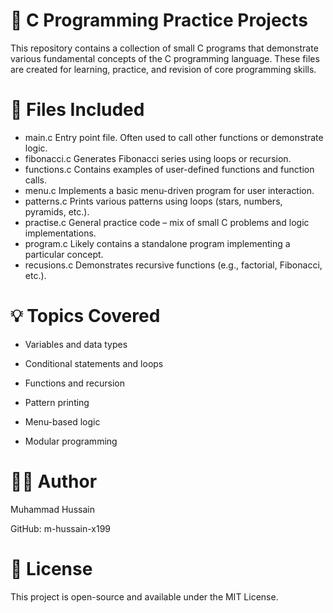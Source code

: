 # 📘 C Programming Practice Projects

This repository contains a collection of small C programs that demonstrate various fundamental concepts of the C programming language. These files are created for learning, practice, and revision of core programming skills.

# 📂 Files Included

- main.c	Entry point file. Often used to call other functions or demonstrate logic.
- fibonacci.c	Generates Fibonacci series using loops or recursion.
- functions.c	Contains examples of user-defined functions and function calls.
- menu.c	Implements a basic menu-driven program for user interaction.
- patterns.c	Prints various patterns using loops (stars, numbers, pyramids, etc.).
- practise.c	General practice code – mix of small C problems and logic implementations.
- program.c	Likely contains a standalone program implementing a particular concept.
- recusions.c	Demonstrates recursive functions (e.g., factorial, Fibonacci, etc.).

# 💡 Topics Covered

- Variables and data types

- Conditional statements and loops

- Functions and recursion

- Pattern printing

- Menu-based logic

- Modular programming



# 🧑‍💻 Author

Muhammad Hussain

GitHub: m-hussain-x199

# 📄 License

This project is open-source and available under the MIT License.

